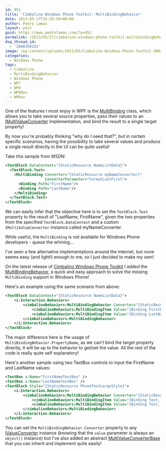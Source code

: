 ```yaml
---
id: 951
title: 'Cimbalino Windows Phone Toolkit: MultiBindingBehavior'
date: 2013-05-17T15:29:59+00:00
author: Pedro Lamas
layout: post
guid: https://www.pedrolamas.com/?p=951
permalink: /2013/05/17/cimbalino-windows-phone-toolkit-multibindingbehavior/
dsq_thread_id:
  - '2046358152'
image: /wp-content/uploads/2013/03/Cimbalino-Windows-Phone-Toolkit-300x270.png
categories:
  - Windows Phone
tags:
  - Cimbalino
  - MultiBindingBehavior
  - Windows Phone
  - WP7
  - WP8
  - WP8Dev
  - WPDev
---
```


One of the features I most enjoy in WPF is the [MultiBinding](http://msdn.microsoft.com/en-us/library/system.windows.data.multibinding.aspx) class, which allows you to take several source properties, pass their values to an [IMultiValueConverter](http://msdn.microsoft.com/en-us/library/system.windows.data.imultivalueconverter.aspx) implementation, and bind the result to a single target property!

By now you're probably thinking "why do I need that?", but in certain specific scenarios, having the possibility to take several values and produce a single result directly in the UI can be quite useful!

Take this sample from MSDN:

```xml
<TextBlock DataContext="{StaticResource NameListData}">
  <TextBlock.Text>
    <MultiBinding Converter="{StaticResource myNameConverter}"
                  ConverterParameter="FormatLastFirst">
      <Binding Path="FirstName"/>
      <Binding Path="LastName"/>
    </MultiBinding>
  </TextBlock.Text>
</TextBlock>
```

We can easily infer that the objective here is to set the `TextBlock.Text` property to the result of "LastName, FirstName", given the two properties from the specified `TextBlock.DataContext` and a custom `IMultiValueConverter` instance called myNameConverter.

While useful, the `MultiBinding` is not available for Windows Phone developers - queue the whining...

I've seen a few alternative implementations around the internet, but none seems easy (and light!) enough to me, so I just decided to make my own!

On the latest release of [Cimbalino Windows Phone Toolkit](http://cimbalino.org/) I added the [MultiBindingBehavior](https://github.com/Cimbalino/Cimbalino-Phone-Toolkit/blob/master/src/Cimbalino.Phone.Toolkit%20%28WP71%29/Behaviors/MultiBindingBehavior.cs), a quick and easy approach to solve the missing `MultiBinding` support in Windows Phone!

Here's an example using the same scenario from above:

```xml
<TextBlock DataContext="{StaticResource NameListData}">
    <i:Interaction.Behaviors>
        <cimbalinoBehaviors:MultiBindingBehavior Converter="{StaticResource myNameConverter}" ConverterParameter="FormatLastFirst" PropertyName="Text">
            <cimbalinoBehaviors:MultiBindingItem Value="{Binding FirstName}" />
            <cimbalinoBehaviors:MultiBindingItem Value="{Binding LastName}" />
        </cimbalinoBehaviors:MultiBindingBehavior>
    </i:Interaction.Behaviors>
</TextBlock>
```

The major difference here is the usage of `MultiBindingBehavior.PropertyName`, as we can't bind the target property directly, it will be up to the behavior to get/set the value. All the rest of the code is really quite self explanatory!

Here's another sample using two TextBox controls to input the FirstName and LastName values:

```xml
<TextBox x:Name="FirstNameTextBox" />
<TextBox x:Name="LastNameTextBox" />
<TextBlock Style="{StaticResource PhoneTextLargeStyle}">
    <i:Interaction.Behaviors>
        <cimbalinoBehaviors:MultiBindingBehavior Converter="{StaticResource myNameConverter}" ConverterParameter="FormatLastFirst" PropertyName="Text">
            <cimbalinoBehaviors:MultiBindingItem Value="{Binding Text, ElementName=FirstNameTextBox}" />
            <cimbalinoBehaviors:MultiBindingItem Value="{Binding Text, ElementName=LastNameTextBox}" />
        </cimbalinoBehaviors:MultiBindingBehavior>
    </i:Interaction.Behaviors>
</TextBlock>
```

You can set the `MultiBindingBehavior.Converter` property to any [IValueConverter](http://msdn.microsoft.com/en-us/library/windowsphone/develop/system.windows.data.ivalueconverter%28v=vs.105%29.aspx) instance (knowing that the `value` parameter is always an `object[]` instance) but I've also added an abstract [MultiValueConverterBase](https://github.com/Cimbalino/Cimbalino-Phone-Toolkit/blob/master/src/Cimbalino.Phone.Toolkit%20%28WP71%29/Converters/MultiValueConverterBase.cs) that you can inherit and implement quite easily!
